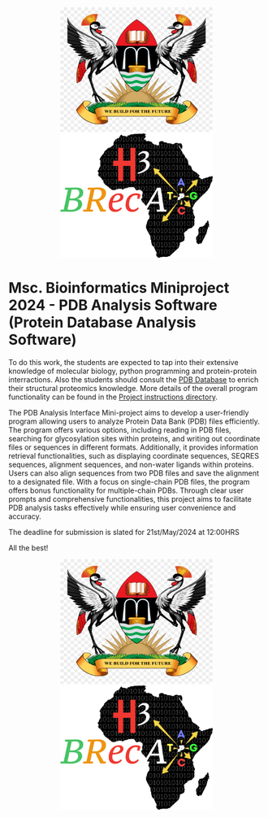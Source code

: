 <p align="middle">
<img width="300" height="245" src="Data/mak.png"> <img width="300" height="245" src="Data/brc.png">
</p>

# Msc. Bioinformatics Miniproject 2024 - PDB Analysis Software (Protein Database Analysis Software)
To do this work, the students are expected to tap into their extensive knowledge of molecular biology, python programming and protein-protein interractions. Also the students should consult the [PDB Database](https://www.rcsb.org/) to enrich their structural proteomics knowledge. More details of the overall program functionality can be found in the [Project instructions directory](https://github.com/GunzIvan28/shared-mini-project/blob/master/Project-instructions/Masters_Python_Project%20_2024_PDB%20Analysis%20Interface.pdf).


The PDB Analysis Interface Mini-project aims to develop a user-friendly program allowing users to analyze Protein Data Bank (PDB) files efficiently. The program offers various options, including reading in PDB files, searching for glycosylation sites within proteins, and writing out coordinate files or sequences in different formats. Additionally, it provides information retrieval functionalities, such as displaying coordinate sequences, SEQRES sequences, alignment sequences, and non-water ligands within proteins. Users can also align sequences from two PDB files and save the alignment to a designated file. With a focus on single-chain PDB files, the program offers bonus functionality for multiple-chain PDBs. Through clear user prompts and comprehensive functionalities, this project aims to facilitate PDB analysis tasks effectively while ensuring user convenience and accuracy.

The deadline for submission is slated for 21st/May/2024 at 12:00HRS

All the best!

<p align="middle">
<img width="300" height="245" src="Data/mak.png"> <img width="300" height="245" src="Data/brc.png">
</p>
